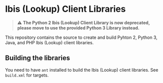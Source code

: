 # Ibis (Lookup) Client Libraries

> ⚠ **The Python 2 Ibis (Lookup) Client Library is now deprecated, please move to use the provided Python 3 Library instead.**


This repository contains the source to create and build Pyhton 2, Python 3, Java, and PHP Ibis (Lookup) client libraries.

## Building the libraries

You need to have `ant` installed to build the Ibis (Lookup) client libraries. See `build.xml` for targets.

